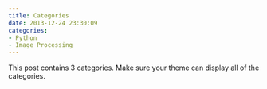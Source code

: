 ```yaml
---
title: Categories
date: 2013-12-24 23:30:09
categories:
- Python
- Image Processing
---
```


This post contains 3 categories. Make sure your theme can display all of the categories.
